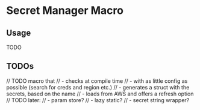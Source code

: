 # Secret Manager Macro

## Usage

TODO

## TODOs

// TODO macro that
//  - checks at compile time
//  - with as little config as possible (search for creds and region etc.)
//  - generates a struct with the secrets, based on the name
//  - loads from AWS and offers a refresh option
// TODO later:
//  - param store?
//  - lazy static?
//  - secret string wrapper?